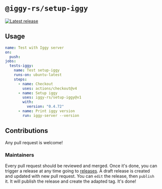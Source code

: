 # `@iggy-rs/setup-iggy`

<p>
  <a href="https://github.com/iggy-rs/setup-iggy/releases"><img alt="Latest release" src="https://img.shields.io/github/v/release/iggy-rs/setup-iggy"></a>
</p>

## Usage

```yaml
name: Test with Iggy server
on:
  push:
jobs:
  tests-iggy:
    name: Test setup-iggy
    runs-on: ubuntu-latest
    steps:
      - name: Checkout
        uses: actions/checkout@v4
      - name: Setup iggy
        uses: iggy-rs/setup-iggy@v1
        with:
          version: "0.4.72"
      - name: Print iggy version
        run: iggy-server --version
```

## Contributions

Any pull request is welcome!

### Maintainers

Every pull request should be reviewed and merged. Once it's done, you can trigger a release at any time going to [releases](https://github.com/iggy-rs/setup-iggy/releases). A draft release is created and updated with new pull request. You can `edit` the release, then `publish` it. It will publish the release and create the adapted tag. It's done!

